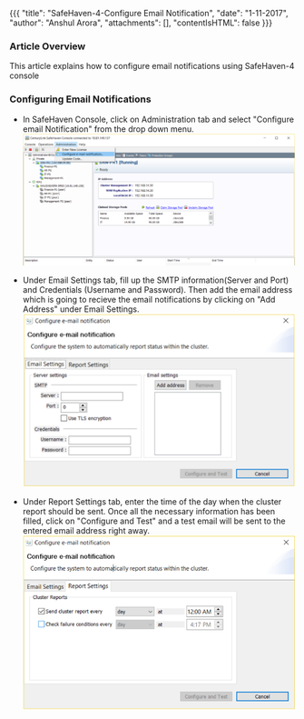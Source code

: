 {{{
  "title": "SafeHaven-4-Configure Email Notification",
  "date": "1-11-2017",
  "author": "Anshul Arora",
  "attachments": [],
  "contentIsHTML": false
}}}
### Article Overview
This article explains how to configure email notifications using SafeHaven-4 console

### Configuring Email Notifications
* In SafeHaven Console, click on Administration tab and select "Configure email Notification" from the drop down menu.  
![ConfigureEmail](../../images/SH4.0/configureemail.png)  

* Under Email Settings tab, fill up the SMTP information(Server and Port) and Credentials (Username and Password). Then add the email address which is going to recieve the email notifications by clicking on "Add Address" under Email Settings.  
![ConfigureEmail](../../images/SH4.0/configureemail2.png)  

* Under Report Settings tab, enter the time of the day when the cluster report should be sent. Once all the necessary information has been filled, click on "Configure and Test" and a test email will be sent to the entered email address right away. 
![ConfigureEmail](../../images/SH4.0/configureemail3.png)  
